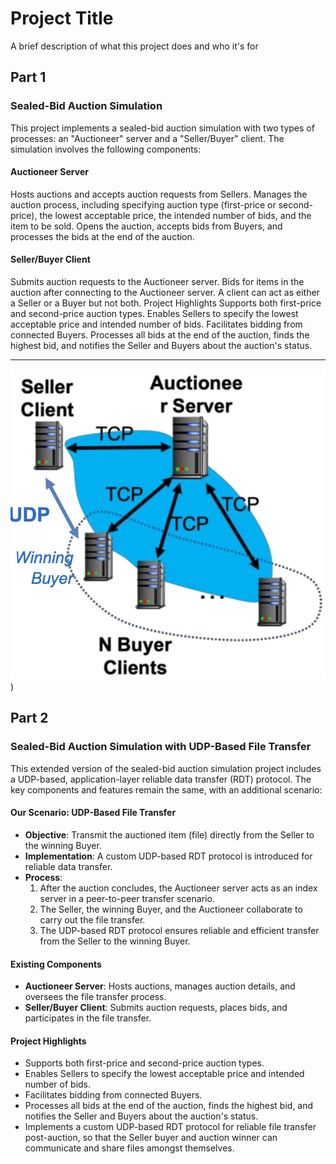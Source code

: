 
# Project Title

A brief description of what this project does and who it's for

## Part 1

### Sealed-Bid Auction Simulation
This project implements a sealed-bid auction simulation with two types of processes: an "Auctioneer" server and a "Seller/Buyer" client. The simulation involves the following components:

#### Auctioneer Server
Hosts auctions and accepts auction requests from Sellers.
Manages the auction process, including specifying auction type (first-price or second-price), the lowest acceptable price, the intended number of bids, and the item to be sold.
Opens the auction, accepts bids from Buyers, and processes the bids at the end of the auction.

#### Seller/Buyer Client
Submits auction requests to the Auctioneer server.
Bids for items in the auction after connecting to the Auctioneer server.
A client can act as either a Seller or a Buyer but not both.
Project Highlights
Supports both first-price and second-price auction types.
Enables Sellers to specify the lowest acceptable price and intended number of bids.
Facilitates bidding from connected Buyers.
Processes all bids at the end of the auction, finds the highest bid, and notifies the Seller and Buyers about the auction's status.

---

![Manner of Communication](tcp_udp.png))


## Part 2
### Sealed-Bid Auction Simulation with UDP-Based File Transfer

This extended version of the sealed-bid auction simulation project includes a UDP-based, application-layer reliable data transfer (RDT) protocol. The key components and features remain the same, with an additional scenario:

#### Our Scenario: UDP-Based File Transfer

- **Objective**: Transmit the auctioned item (file) directly from the Seller to the winning Buyer.
- **Implementation**: A custom UDP-based RDT protocol is introduced for reliable data transfer.
- **Process**:
  1. After the auction concludes, the Auctioneer server acts as an index server in a peer-to-peer transfer scenario.
  2. The Seller, the winning Buyer, and the Auctioneer collaborate to carry out the file transfer.
  3. The UDP-based RDT protocol ensures reliable and efficient transfer from the Seller to the winning Buyer.

#### Existing Components

- **Auctioneer Server**: Hosts auctions, manages auction details, and oversees the file transfer process.
- **Seller/Buyer Client**: Submits auction requests, places bids, and participates in the file transfer.

#### Project Highlights

- Supports both first-price and second-price auction types.
- Enables Sellers to specify the lowest acceptable price and intended number of bids.
- Facilitates bidding from connected Buyers.
- Processes all bids at the end of the auction, finds the highest bid, and notifies the Seller and Buyers about the auction's status.
- Implements a custom UDP-based RDT protocol for reliable file transfer post-auction, so that the Seller buyer and auction winner can communicate and share files amongst themselves.

